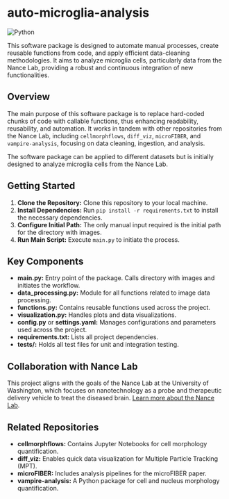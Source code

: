 # auto-microglia-analysis
<img alt="Python" src="https://img.shields.io/badge/Python-3776AB?style=for-the-badge&logo=python&logoColor=white" />

This software package is designed to automate manual processes, create reusable functions from code, and apply efficient data-cleaning methodologies. It aims to analyze microglia cells, particularly data from the Nance Lab, providing a robust and continuous integration of new functionalities.

## Overview
The main purpose of this software package is to replace hard-coded chunks of code with callable functions, thus enhancing readability, reusability, and automation. It works in tandem with other repositories from the Nance Lab, including `cellmorphflows`, `diff_viz`, `microFIBER`, and `vampire-analysis`, focusing on data cleaning, ingestion, and analysis.

The software package can be applied to different datasets but is initially designed to analyze microglia cells from the Nance Lab.

## Getting Started
1. **Clone the Repository:** Clone this repository to your local machine.
2. **Install Dependencies:** Run `pip install -r requirements.txt` to install the necessary dependencies.
3. **Configure Initial Path:** The only manual input required is the initial path for the directory with images.
4. **Run Main Script:** Execute `main.py` to initiate the process.

## Key Components
- **main.py:** Entry point of the package. Calls directory with images and initiates the workflow.
- **data_processing.py:** Module for all functions related to image data processing.
- **functions.py:** Contains reusable functions used across the project.
- **visualization.py:** Handles plots and data visualizations.
- **config.py** or **settings.yaml:** Manages configurations and parameters used across the project.
- **requirements.txt:** Lists all project dependencies.
- **tests/:** Holds all test files for unit and integration testing.

## Collaboration with Nance Lab
This project aligns with the goals of the Nance Lab at the University of Washington, which focuses on nanotechnology as a probe and therapeutic delivery vehicle to treat the diseased brain. [Learn more about the Nance Lab](#).

## Related Repositories
- **cellmorphflows:** Contains Jupyter Notebooks for cell morphology quantification.
- **diff_viz:** Enables quick data visualization for Multiple Particle Tracking (MPT).
- **microFIBER:** Includes analysis pipelines for the microFIBER paper.
- **vampire-analysis:** A Python package for cell and nucleus morphology quantification.
